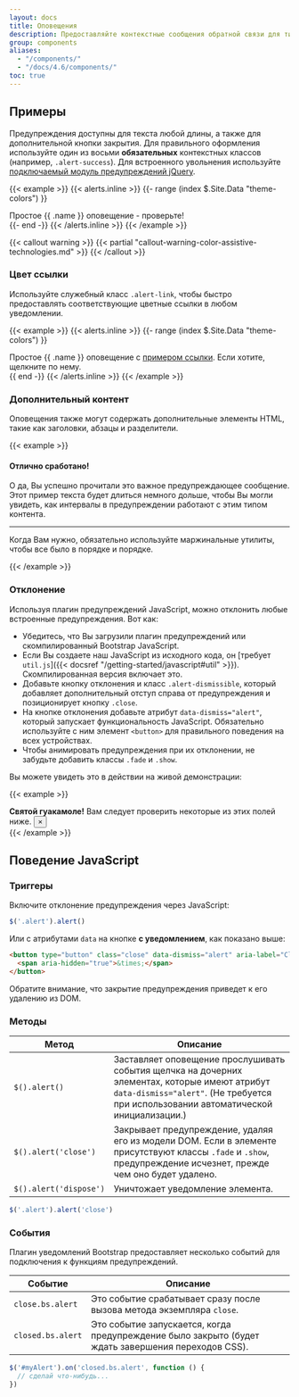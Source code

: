 ```yaml
---
layout: docs
title: Оповещения
description: Предоставляйте контекстные сообщения обратной связи для типичных действий пользователя с помощью нескольких доступных и гибких предупреждающих сообщений.
group: components
aliases:
  - "/components/"
  - "/docs/4.6/components/"
toc: true
---
```


## Примеры

Предупреждения доступны для текста любой длины, а также для дополнительной кнопки закрытия. Для правильного оформления используйте один из восьми **обязательных** контекстных классов (например, `.alert-success`). Для встроенного увольнения используйте [подключаемый модуль предупреждений jQuery](#отклонение).

{{< example >}}
{{< alerts.inline >}}
{{- range (index $.Site.Data "theme-colors") }}
<div class="alert alert-{{ .name }}" role="alert">
  Простое {{ .name }} оповещение - проверьте!
</div>{{- end -}}
{{< /alerts.inline >}}
{{< /example >}}

{{< callout warning >}}
{{< partial "callout-warning-color-assistive-technologies.md" >}}
{{< /callout >}}

### Цвет ссылки

Используйте служебный класс `.alert-link`, чтобы быстро предоставлять соответствующие цветные ссылки в любом уведомлении.

{{< example >}}
{{< alerts.inline >}}
{{- range (index $.Site.Data "theme-colors") }}
<div class="alert alert-{{ .name }}" role="alert">
  Простое {{ .name }} оповещение с <a href="#" class="alert-link">примером ссылки</a>. Если хотите, щелкните по нему.
</div>{{ end -}}
{{< /alerts.inline >}}
{{< /example >}}

### Дополнительный контент

Оповещения также могут содержать дополнительные элементы HTML, такие как заголовки, абзацы и разделители.

{{< example >}}
<div class="alert alert-success" role="alert">
  <h4 class="alert-heading">Отлично сработано!</h4>
  <p>О да, Вы успешно прочитали это важное предупреждающее сообщение. Этот пример текста будет длиться немного дольше, чтобы Вы могли увидеть, как интервалы в предупреждении работают с этим типом контента.</p>
  <hr>
  <p class="mb-0">Когда Вам нужно, обязательно используйте маржинальные утилиты, чтобы все было в порядке и порядке.</p>
</div>
{{< /example >}}


### Отклонение

Используя плагин предупреждений JavaScript, можно отклонить любые встроенные предупреждения. Вот как:

- Убедитесь, что Вы загрузили плагин предупреждений или скомпилированный Bootstrap JavaScript.
- Если Вы создаете наш JavaScript из исходного кода, он [требует `util.js`]({{< docsref "/getting-started/javascript#util" >}}). Скомпилированная версия включает это.
- Добавьте кнопку отклонения и класс `.alert-dismissible`, который добавляет дополнительный отступ справа от предупреждения и позиционирует кнопку `.close`.
- На кнопке отклонения добавьте атрибут `data-dismiss="alert"`, который запускает функциональность JavaScript. Обязательно используйте с ним элемент `<button>` для правильного поведения на всех устройствах.
- Чтобы анимировать предупреждения при их отклонении, не забудьте добавить классы `.fade` и `.show`.

Вы можете увидеть это в действии на живой демонстрации:

{{< example >}}
<div class="alert alert-warning alert-dismissible fade show" role="alert">
  <strong>Святой гуакамоле!</strong> Вам следует проверить некоторые из этих полей ниже.
  <button type="button" class="close" data-dismiss="alert" aria-label="Close">
    <span aria-hidden="true">&times;</span>
  </button>
</div>
{{< /example >}}

## Поведение JavaScript

### Триггеры

Включите отклонение предупреждения через JavaScript:

```js
$('.alert').alert()
```

Или с атрибутами `data` на кнопке **с уведомлением**, как показано выше:

```html
<button type="button" class="close" data-dismiss="alert" aria-label="Close">
  <span aria-hidden="true">&times;</span>
</button>
```

Обратите внимание, что закрытие предупреждения приведет к его удалению из DOM.

### Методы

| Метод | Описание |
| --- | --- |
| `$().alert()` | Заставляет оповещение прослушивать события щелчка на дочерних элементах, которые имеют атрибут `data-dismiss="alert"`. (Не требуется при использовании автоматической инициализации.) |
| `$().alert('close')` | Закрывает предупреждение, удаляя его из модели DOM. Если в элементе присутствуют классы `.fade` и `.show`, предупреждение исчезнет, прежде чем оно будет удалено. |
| `$().alert('dispose')` | Уничтожает уведомление элемента. |

```js
$('.alert').alert('close')
```

### События

Плагин уведомлений Bootstrap предоставляет несколько событий для подключения к функциям предупреждений.

| Событие | Описание |
| --- | --- |
| `close.bs.alert` | Это событие срабатывает сразу после вызова метода экземпляра `close`. |
| `closed.bs.alert` | Это событие запускается, когда предупреждение было закрыто (будет ждать завершения переходов CSS). |

```js
$('#myAlert').on('closed.bs.alert', function () {
  // сделай что-нибудь...
})
```

